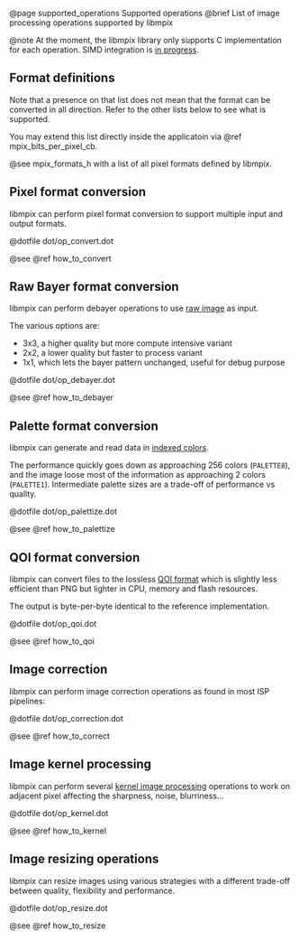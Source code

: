 @page supported_operations Supported operations
@brief List of image processing operations supported by libmpix

@note At the moment, the libmpix library only supports C implementation for each operation.
SIMD integration is [in progress](https://github.com/libmpix/libmpix/issues/3).

## Format definitions

Note that a presence on that list does not mean that the format can be converted in all direction.
Refer to the other lists below to see what is supported.

You may extend this list directly inside the applicatoin via @ref mpix_bits_per_pixel_cb.

@see mpix_formats_h with a list of all pixel formats defined by libmpix.

## Pixel format conversion

libmpix can perform pixel format conversion to support multiple input and output formats.

@dotfile dot/op_convert.dot

@see @ref how_to_convert

## Raw Bayer format conversion

libmpix can perform debayer operations to use
[raw image](https://en.wikipedia.org/wiki/Bayer_filter) as input.

The various options are:

- 3x3, a higher quality but more compute intensive variant
- 2x2, a lower quality but faster to process variant
- 1x1, which lets the bayer pattern unchanged, useful for debug purpose

@dotfile dot/op_debayer.dot

@see @ref how_to_debayer

## Palette format conversion

libmpix can generate and read data in [indexed colors](https://en.wikipedia.org/wiki/Indexed_color).

The performance quickly goes down as approaching 256 colors (`PALETTE8`),
and the image loose most of the information as approaching 2 colors (`PALETTE1`).
Intermediate palette sizes are a trade-off of performance vs quality.

@dotfile dot/op_palettize.dot

@see @ref how_to_palettize

## QOI format conversion

libmpix can convert files to the lossless [QOI format](https://qoiformat.org/) which is slightly
less efficient than PNG but lighter in CPU, memory and flash resources.

The output is byte-per-byte identical to the reference implementation.

@dotfile dot/op_qoi.dot

@see @ref how_to_qoi

## Image correction

libmpix can perform image correction operations as found in most ISP pipelines:

@dotfile dot/op_correction.dot

@see @ref how_to_correct

## Image kernel processing

libmpix can perform several
[kernel image processing](https://en.wikipedia.org/wiki/Kernel_(image_processing))
operations to work on adjacent pixel affecting the sharpness, noise, blurriness...

@dotfile dot/op_kernel.dot

@see @ref how_to_kernel

## Image resizing operations

libmpix can resize images using various strategies with a different trade-off between quality,
flexibility and performance.

@dotfile dot/op_resize.dot

@see @ref how_to_resize
